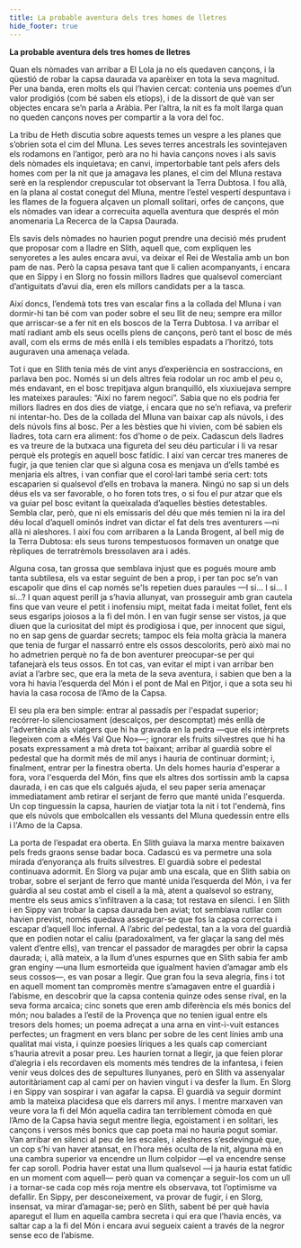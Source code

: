 ```yaml
---
title: La probable aventura dels tres homes de lletres
hide_footer: true
---
```

**La probable aventura dels tres homes de lletres**

Quan els nòmades van arribar a El Lola ja no els quedaven cançons, i la qüestió de robar la capsa daurada va aparèixer en tota la seva magnitud. Per una banda, eren molts els qui l’havien cercat: contenia uns poemes d’un valor prodigiós (com bé saben els etíops), i de la dissort de què van ser objectes encara se’n parla a Aràbia. Per l’altra, la nit es fa molt llarga quan no queden cançons noves per compartir a la vora del foc.

La tribu de Heth discutia sobre aquests temes un vespre a les planes que s’obrien sota el cim del Mluna. Les seves terres ancestrals les sovintejaven els rodamons en l’antigor, però ara no hi havia cançons noves i als savis dels nòmades els inquietava; en canvi, impertorbable tant pels afers dels homes com per la nit que ja amagava les planes, el cim del Mluna restava serè en la resplendor crepuscular tot observant la Terra Dubtosa. I fou allà, en la plana al costat conegut del Mluna, mentre l’estel vespertí despuntava i les flames de la foguera alçaven un plomall solitari, orfes de cançons, que els nòmades van idear a correcuita aquella aventura que després el món anomenaria La Recerca de la Capsa Daurada.

Els savis dels nòmades no haurien pogut prendre una decisió més prudent que proposar com a lladre en Slith, aquell que, com expliquen les senyoretes a les aules encara avui, va deixar el Rei de Westalia amb un bon pam de nas. Però la capsa pesava tant que li calien acompanyants, i encara que en Sippy i en Slorg no fossin millors lladres que qualsevol comerciant d’antiguitats d’avui dia, eren els millors candidats per a la tasca.

Així doncs, l’endemà tots tres van escalar fins a la collada del Mluna i van dormir-hi tan bé com van poder sobre el seu llit de neu; sempre era millor que arriscar-se a fer nit en els boscos de la Terra Dubtosa. I va arribar el matí radiant amb els seus ocells plens de cançons, però tant el bosc de més avall, com els erms de més enllà i els temibles espadats a l’horitzó, tots auguraven una amenaça velada.

Tot i que en Slith tenia més de vint anys d’experiència en sostraccions, en parlava ben poc. Només si un dels altres feia rodolar un roc amb el peu o, més endavant, en el bosc trepitjava algun branquilló, els xiuxiuejava sempre les mateixes paraules: “Així no farem negoci”. Sabia que no els podria fer millors lladres en dos dies de viatge, i encara que no se’n refiava, va preferir ni intentar-ho.
Des de la collada del Mluna van baixar cap als núvols, i des dels núvols fins al bosc. Per a les bèsties que hi vivien, com bé sabien els lladres, tota carn era aliment: fos d’home o de peix. Cadascun dels lladres es va treure de la butxaca una figureta del seu déu particular i li va resar perquè els protegís en aquell bosc fatídic. I així van cercar tres maneres de fugir, ja que tenien clar que si alguna cosa es menjava un d’ells també es menjaria els altres, i van confiar que el corol·lari també seria cert: tots escaparien si qualsevol d’ells en trobava la manera. Ningú no sap si un dels déus els va ser favorable, o ho foren tots tres, o si fou el pur atzar que els va guiar pel bosc evitant la queixalada d’aquelles bèsties detestables. Sembla clar, però, que ni els emissaris del déu que més temien ni la ira del déu local d’aquell ominós indret van dictar el fat dels tres aventurers —ni allà ni aleshores. I així fou com arribaren a la Landa Brogent, al bell mig de la Terra Dubtosa: els seus turons tempestuosos formaven un onatge que rèpliques de terratrèmols bressolaven ara i adés.

Alguna cosa, tan grossa que semblava injust que es pogués moure amb tanta subtilesa, els va estar seguint de ben a prop, i per tan poc se’n van escapolir que dins el cap només se'ls repetien dues paraules —I si… I si… I si…? I quan aquest perill ja s’havia allunyat, van prosseguir amb gran cautela fins que van veure el petit i inofensiu mipt, meitat fada i meitat follet, fent els seus esgarips joiosos a la fi del món. I en van fugir sense ser vistos, ja que diuen que la curiositat del mipt és prodigiosa i que, per innocent que sigui, no en sap gens de guardar secrets; tampoc els feia molta gràcia la manera que tenia de furgar el nassarró entre els ossos descolorits, però això mai no ho admetrien perquè no fa de bon aventurer preocupar-se per qui tafanejarà els teus ossos. En tot cas, van evitar el mipt i van arribar ben aviat a l’arbre sec, que era la meta de la seva aventura, i sabien que ben a la vora hi havia l’esquerda del Món i el pont de Mal en Pitjor, i que a sota seu hi havia la casa rocosa de l’Amo de la Capsa.

El seu pla era ben simple: entrar al passadís per l'espadat superior; recórrer-lo silenciosament (descalços, per descomptat) més enllà de l'advertència als viatgers que hi ha gravada en la pedra —que els intèrprets llegeixen com a «Més Val Que No»—; ignorar els fruits silvestres que hi ha posats expressament a mà dreta tot baixant; arribar al guardià sobre el pedestal que ha dormit més de mil anys i hauria de continuar dormint; i, finalment, entrar per la finestra oberta. Un dels homes hauria d'esperar a fora, vora l'esquerda del Món, fins que els altres dos sortissin amb la capsa daurada, i en cas que els calgués ajuda, el seu paper seria amenaçar immediatament amb retirar el serjant de ferro que manté unida l'esquerda. Un cop tinguessin la capsa, haurien de viatjar tota la nit i tot l'endemà, fins que els núvols que embolcallen els vessants del Mluna quedessin entre ells i l'Amo de la Capsa.

La porta de l’espadat era oberta. En Slith guiava la marxa mentre baixaven pels freds graons sense badar boca. Cadascú es va permetre una sola mirada d’enyorança als fruits silvestres. El guardià sobre el pedestal continuava adormit. En Slorg va pujar amb una escala, que en Slith sabia on trobar, sobre el serjant de ferro que manté unida l’esquerda del Món, i va fer  guàrdia al seu costat amb el cisell a la mà, atent a qualsevol so estrany, mentre els seus amics s’infiltraven a la casa; tot restava en silenci. I en Slith i en Sippy van trobar la capsa daurada ben aviat; tot semblava rutllar com havien previst, només quedava assegurar-se que fos la capsa correcta i escapar d’aquell lloc infernal. A l’abric del pedestal, tan a la vora del guardià que en podien notar el caliu (paradoxalment, va fer glaçar la sang del més valent d’entre ells), van trencar el passador de maragdes per obrir la capsa daurada; i, allà mateix, a la llum d’unes espurnes que en Slith sabia fer amb gran enginy —una llum esmorteïda que igualment havien d’amagar amb els seus cossos—, es van posar a llegir. Que gran fou la seva alegria, fins i tot en aquell moment tan compromès mentre s’amagaven entre el guardià i l’abisme, en descobrir que la capsa contenia quinze odes sense rival, en la seva forma arcaica; cinc sonets que eren amb diferència els més bonics del món; nou balades a l’estil de la Provença que no tenien igual entre els tresors dels homes; un poema adreçat a una arna en vint-i-vuit estances perfectes; un fragment en vers blanc per sobre de les cent línies amb una qualitat mai vista, i quinze poesies líriques a les quals cap comerciant s’hauria atrevit a posar preu. Les haurien tornat a llegir, ja que feien plorar d’alegria i els recordaven els moments més tendres de la infantesa, i feien venir veus dolces des de sepultures llunyanes, però en Slith va assenyalar autoritàriament cap al camí per on havien vingut i va desfer la llum. En Slorg i en Sippy van sospirar i van agafar la capsa.
El guardià va seguir dormint amb la mateixa placidesa que els darrers mil anys.
I mentre marxaven van veure vora la fi del Món aquella cadira tan terriblement còmoda en què l’Amo de la Capsa havia segut mentre llegia, egoistament i en solitari, les cançons i versos més bonics que cap poeta mai no hauria pogut somiar.
Van arribar en silenci al peu de les escales, i aleshores s’esdevingué que, un cop s’hi van haver atansat, en l’hora més oculta de la nit, alguna mà en una cambra superior va encendre un llum colpidor —el va encendre sense fer cap soroll.
Podria haver estat una llum qualsevol —i ja hauria estat fatídic en un moment com aquell— però quan va començar a seguir-los com un ull i a tornar-se cada cop més roja mentre els observava, tot l’optimisme va defallir.
En Sippy, per desconeixement, va provar de fugir, i en Slorg, insensat, va mirar d’amagar-se; però en Slith, sabent bé per què havia aparegut el llum en aquella cambra secreta i qui era que l’havia encès, va saltar cap a la fi del Món i encara avui segueix caient a través de la negror sense eco de l’abisme.
